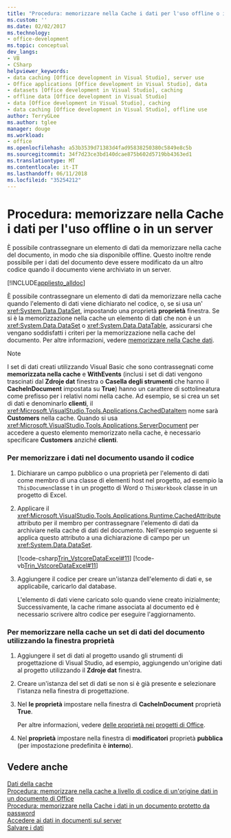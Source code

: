 ```yaml
---
title: "Procedura: memorizzare nella Cache i dati per l'uso offline o in un server"
ms.custom: ''
ms.date: 02/02/2017
ms.technology:
- office-development
ms.topic: conceptual
dev_langs:
- VB
- CSharp
helpviewer_keywords:
- data caching [Office development in Visual Studio], server use
- Office applications [Office development in Visual Studio], data
- datasets [Office development in Visual Studio], caching
- offline data [Office development in Visual Studio]
- data [Office development in Visual Studio], caching
- data caching [Office development in Visual Studio], offline use
author: TerryGLee
ms.author: tglee
manager: douge
ms.workload:
- office
ms.openlocfilehash: a53b3539d71383d4fad95838250380c5849e8c5b
ms.sourcegitcommit: 34f7d23ce3bd140dcae875b602d5719bb4363ed1
ms.translationtype: MT
ms.contentlocale: it-IT
ms.lasthandoff: 06/11/2018
ms.locfileid: "35254212"
---
```

# <a name="how-to-cache-data-for-use-offline-or-on-a-server"></a>Procedura: memorizzare nella Cache i dati per l'uso offline o in un server
  È possibile contrassegnare un elemento di dati da memorizzare nella cache del documento, in modo che sia disponibile offline. Questo inoltre rende possibile per i dati del documento deve essere modificato da un altro codice quando il documento viene archiviato in un server.  
  
 [!INCLUDE[appliesto_alldoc](../vsto/includes/appliesto-alldoc-md.md)]  
  
 È possibile contrassegnare un elemento di dati da memorizzare nella cache quando l'elemento di dati viene dichiarato nel codice, o, se si usa un' <xref:System.Data.DataSet>, impostando una proprietà **proprietà** finestra. Se si è la memorizzazione nella cache un elemento di dati che non è un <xref:System.Data.DataSet> o <xref:System.Data.DataTable>, assicurarsi che vengano soddisfatti i criteri per la memorizzazione nella cache del documento. Per altre informazioni, vedere [memorizzare nella Cache dati](../vsto/caching-data.md).  
  
> [!NOTE]  
>  I set di dati creati utilizzando Visual Basic che sono contrassegnati come **memorizzata nella cache** e **WithEvents** (inclusi i set di dati vengono trascinati dal **Zdroje dat** finestra o **Casella degli strumenti** che hanno il **CacheInDocument** impostata su **True**) hanno un carattere di sottolineatura come prefisso per i relativi nomi nella cache. Ad esempio, se si crea un set di dati e denominarlo **clienti**, il <xref:Microsoft.VisualStudio.Tools.Applications.CachedDataItem> nome sarà **Customers** nella cache. Quando si usa <xref:Microsoft.VisualStudio.Tools.Applications.ServerDocument> per accedere a questo elemento memorizzato nella cache, è necessario specificare **Customers** anziché **clienti**.  
  
### <a name="to-cache-data-in-the-document-using-code"></a>Per memorizzare i dati nel documento usando il codice  
  
1.  Dichiarare un campo pubblico o una proprietà per l'elemento di dati come membro di una classe di elementi host nel progetto, ad esempio la `ThisDocumen`classe t in un progetto di Word o `ThisWorkbook` classe in un progetto di Excel.  
  
2.  Applicare il <xref:Microsoft.VisualStudio.Tools.Applications.Runtime.CachedAttribute> attributo per il membro per contrassegnare l'elemento di dati da archiviare nella cache di dati del documento. Nell'esempio seguente si applica questo attributo a una dichiarazione di campo per un <xref:System.Data.DataSet>.  
  
     [!code-csharp[Trin_VstcoreDataExcel#11](../vsto/codesnippet/CSharp/Trin_VstcoreDataExcelCS/Sheet1.cs#11)]
     [!code-vb[Trin_VstcoreDataExcel#11](../vsto/codesnippet/VisualBasic/Trin_VstcoreDataExcelVB/Sheet1.vb#11)]  
  
3.  Aggiungere il codice per creare un'istanza dell'elemento di dati e, se applicabile, caricarlo dal database.  
  
     L'elemento di dati viene caricato solo quando viene creato inizialmente; Successivamente, la cache rimane associata al documento ed è necessario scrivere altro codice per eseguire l'aggiornamento.  
  
### <a name="to-cache-a-dataset-in-the-document-by-using-the-properties-window"></a>Per memorizzare nella cache un set di dati del documento utilizzando la finestra proprietà  
  
1.  Aggiungere il set di dati al progetto usando gli strumenti di progettazione di Visual Studio, ad esempio, aggiungendo un'origine dati al progetto utilizzando il **Zdroje dat** finestra.  
  
2.  Creare un'istanza del set di dati se non si è già presente e selezionare l'istanza nella finestra di progettazione.  
  
3.  Nel **le proprietà** impostare nella finestra di **CacheInDocument** proprietà **True**.  
  
     Per altre informazioni, vedere [delle proprietà nei progetti di Office](../vsto/properties-in-office-projects.md).  
  
4.  Nel **proprietà** impostare nella finestra di **modificatori** proprietà **pubblica** (per impostazione predefinita è **interno**).  
  
## <a name="see-also"></a>Vedere anche  
 [Dati della cache](../vsto/caching-data.md)   
 [Procedura: memorizzare nella cache a livello di codice di un'origine dati in un documento di Office](../vsto/how-to-programmatically-cache-a-data-source-in-an-office-document.md)   
 [Procedura: memorizzare nella Cache i dati in un documento protetto da password](../vsto/how-to-cache-data-in-a-password-protected-document.md)   
 [Accedere ai dati in documenti sul server](../vsto/accessing-data-in-documents-on-the-server.md)   
 [Salvare i dati](/visualstudio/data-tools/saving-data)  
  
  